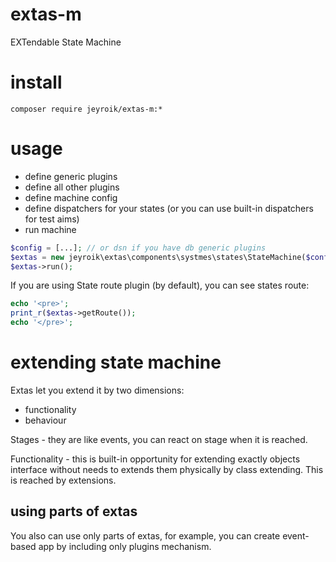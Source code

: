 # extas-m
EXTendable State Machine

# install

```composer require jeyroik/extas-m:*```

# usage

- define generic plugins
- define all other plugins
- define machine config
- define dispatchers for your states (or you can use built-in dispatchers for test aims)
- run machine

```php
$config = [...]; // or dsn if you have db generic plugins
$extas = new jeyroik\extas\components\systmes\states\StateMachine($config);
$extas->run();
```

If you are using State route plugin (by default), you can see states route:

```php
echo '<pre>';
print_r($extas->getRoute());
echo '</pre>';
```

# extending state machine

Extas let you extend it by two dimensions:

- functionality
- behaviour

Stages - they are like events, you can react on stage when it is reached.

Functionality - this is built-in opportunity for extending exactly objects interface without needs to extends them physically by class extending. 
This is reached by extensions.

## using parts of extas

You also can use only parts of extas, for example, you can create event-based app by including only plugins mechanism.
